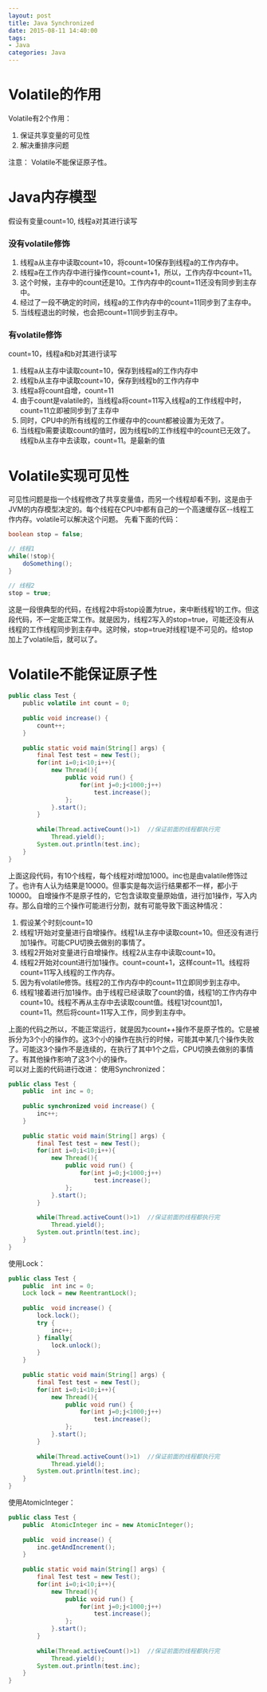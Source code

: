 ```yaml
---
layout: post
title: Java Synchronized
date: 2015-08-11 14:40:00
tags:
- Java
categories: Java
---
```


# Volatile的作用
Volatile有2个作用：
1. 保证共享变量的可见性
2. 解决重排序问题

注意： Volatile不能保证原子性。

# Java内存模型
假设有变量count=10, 线程a对其进行读写
### 没有volatile修饰
1. 线程a从主存中读取count=10，将count=10保存到线程a的工作内存中。
2. 线程a在工作内存中进行操作count=count+1，所以，工作内存中count=11。
3. 这个时候，主存中的count还是10。工作内存中的count=11还没有同步到主存中。
4. 经过了一段不确定的时间，线程a的工作内存中的count=11同步到了主存中。
5. 当线程退出的时候，也会把count=11同步到主存中。

### 有volatile修饰
count=10，线程a和b对其进行读写
1. 线程a从主存中读取count=10，保存到线程a的工作内存中
2. 线程b从主存中读取count=10，保存到线程b的工作内存中
3. 线程a将count自增，count=11
4. 由于count是valatile的，当线程a将count=11写入线程a的工作线程中时，count=11立即被同步到了主存中
5. 同时，CPU中的所有线程的工作缓存中的count都被设置为无效了。
6. 当线程b需要读取count的值时，因为线程b的工作线程中的count已无效了。线程b从主存中去读取，count=11。是最新的值

# Volatile实现可见性
可见性问题是指一个线程修改了共享变量值，而另一个线程却看不到，这是由于JVM的内存模型决定的。每个线程在CPU中都有自己的一个高速缓存区--线程工作内存。volatile可以解决这个问题。
先看下面的代码：
```java
boolean stop = false;

// 线程1
while(!stop){
    doSomething();
}

// 线程2
stop = true;
```
这是一段很典型的代码，在线程2中将stop设置为true，来中断线程1的工作。但这段代码，不一定能正常工作。就是因为，线程2写入的stop=true，可能还没有从线程的工作线程同步到主存中。这时候，stop=true对线程1是不可见的。给stop加上了volatile后，就可以了。

# Volatile不能保证原子性
```java
public class Test {
    public volatile int count = 0;
     
    public void increase() {
        count++;
    }
     
    public static void main(String[] args) {
        final Test test = new Test();
        for(int i=0;i<10;i++){
            new Thread(){
                public void run() {
                    for(int j=0;j<1000;j++)
                        test.increase();
                };
            }.start();
        }
         
        while(Thread.activeCount()>1)  //保证前面的线程都执行完
            Thread.yield();
        System.out.println(test.inc);
    }
}
```
上面这段代码，有10个线程，每个线程对i增加1000。inc也是由valatile修饰过了。也许有人认为结果是10000。但事实是每次运行结果都不一样，都小于10000。
自增操作不是原子性的，它包含读取变量原始值，进行加1操作，写入内存。那么自增的三个操作可能进行分割，就有可能导致下面这种情况：
1. 假设某个时刻count=10
2. 线程1开始对变量进行自增操作。线程1从主存中读取count=10。但还没有进行加1操作。可能CPU切换去做别的事情了。
3. 线程2开始对变量进行自增操作。线程2从主存中读取count=10。
4. 线程2开始对count进行加1操作。count=count+1，这样count=11。线程将count=11写入线程的工作内存。
5. 因为有volatile修饰。线程2的工作内存中的count=11立即同步到主存中。
6. 线程1接着进行加1操作。由于线程已经读取了count的值，线程1的工作内存中count=10。线程不再从主存中去读取count值。线程1对count加1，count=11。然后将count=11写入工作，同步到主存中。

上面的代码之所以，不能正常运行，就是因为count++操作不是原子性的。它是被拆分为3个小的操作的。这3个小的操作在执行的时候，可能其中某几个操作失败了。可能这3个操作不是连续的，在执行了其中1个之后，CPU切换去做别的事情了。有其他操作影响了这3个小的操作。                
可以对上面的代码进行改进：
使用Synchronized：
```java
public class Test {
    public  int inc = 0;
    
    public synchronized void increase() {
        inc++;
    }
    
    public static void main(String[] args) {
        final Test test = new Test();
        for(int i=0;i<10;i++){
            new Thread(){
                public void run() {
                    for(int j=0;j<1000;j++)
                        test.increase();
                };
            }.start();
        }
        
        while(Thread.activeCount()>1)  //保证前面的线程都执行完
            Thread.yield();
        System.out.println(test.inc);
    }
}
```
使用Lock：
```java
public class Test {
    public  int inc = 0;
    Lock lock = new ReentrantLock();
    
    public  void increase() {
        lock.lock();
        try {
            inc++;
        } finally{
            lock.unlock();
        }
    }
    
    public static void main(String[] args) {
        final Test test = new Test();
        for(int i=0;i<10;i++){
            new Thread(){
                public void run() {
                    for(int j=0;j<1000;j++)
                        test.increase();
                };
            }.start();
        }
        
        while(Thread.activeCount()>1)  //保证前面的线程都执行完
            Thread.yield();
        System.out.println(test.inc);
    }
}
```
使用AtomicInteger：
```java
public class Test {
    public  AtomicInteger inc = new AtomicInteger();
     
    public  void increase() {
        inc.getAndIncrement();
    }
    
    public static void main(String[] args) {
        final Test test = new Test();
        for(int i=0;i<10;i++){
            new Thread(){
                public void run() {
                    for(int j=0;j<1000;j++)
                        test.increase();
                };
            }.start();
        }
        
        while(Thread.activeCount()>1)  //保证前面的线程都执行完
            Thread.yield();
        System.out.println(test.inc);
    }
}
```

